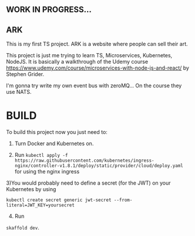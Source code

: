 ## WORK IN PROGRESS...

## ARK

This is my first TS project. ARK is a website where people can sell their art. 

This project is just me trying to learn TS, Microservices, Kubernetes, NodeJS. It is basically a walkthrough of the Udemy course https://www.udemy.com/course/microservices-with-node-js-and-react/ by Stephen Grider.

I'm gonna try write my own event bus with zeroMQ... On the course they use NATS.

# BUILD

To build this project now you just need to:

1) Turn Docker and Kubernetes on.

2) Run `kubectl apply -f https://raw.githubusercontent.com/kubernetes/ingress-nginx/controller-v1.8.1/deploy/static/provider/cloud/deploy.yaml` for using the nginx ingress

3)You would probably need to define a secret (for the JWT) on your Kubernetes by using 

`kubectl create secret generic jwt-secret --from-literal=JWT_KEY=yoursecret`

4) Run

`skaffold dev`.
